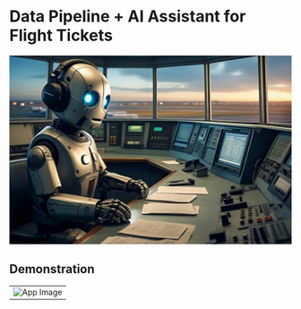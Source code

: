 # Data Pipeline + AI Assistant for Flight Tickets

![](img/meta_friendly_looking_robot_in_a_room-wide.jpeg)


## Demonstration

<table>
  <tr>
    <td width="100%"><img src="img/RAG_FlightsDB.gif" alt="App Image"></td>
  </tr>
</table>
